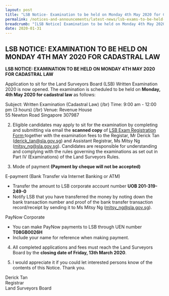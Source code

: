 ```yaml
---
layout: post
title: "LSB Notice- Examination to be held on Monday 4th May 2020 for Cadastral Law"
permalink: /notices-and-announcements/latest-news/lsb-exams-to-be-held-on-monday-4th-may-2020-cadastral-law/
breadcrumb: "[LSB Notice] Examination to be held on Monday 4th May 2020 for Cadastral Law"
date: 2020-01-31
---
```


LSB NOTICE: EXAMINATION TO BE HELD ON MONDAY 4TH MAY 2020 FOR CADASTRAL LAW
---
**LSB NOTICE:  EXAMINATION TO BE HELD ON MONDAY 4TH MAY 2020 FOR CADASTRAL LAW**

Application to sit for the Land Surveyors Board (LSB) Written Examination 2020 is now opened. The examination is scheduled to be held on **Monday, 4th May 2020 for cadastral law** as follows:

Subject: Written Examination (Cadastral Law) (/br)
Time: 9:00 am - 12:00 pm (3 hours) (/br)
Venue: Revenue House  
55 Newton Road
 Singapore 307987

2. Eligible candidates may apply to sit for the examination by completing and submitting via email the **scanned copy** of [LSB Exam Registration Form](/files/examination-registration-form.pdf/);together with the examination fees to the Registar, Mr Derick Tan (derick_tan@sla.gov.sg) and Assistant Registrar, Ms Mitsy Ng (mitsy_ng@sla.gov.sg). Candidates are responsible for understanding and complying with the rules governing the examinations as set out in Part IV (Examinations) of the Land Surveyors Rules.

3. Mode of payment **(Payment by cheque will not be accepted)**
 
E-payment (Bank Transfer via Internet Banking or ATM)<br>
 - Transfer the amount to LSB corporate account number **UOB 201-319-249-0**
 -  Notify LSB that you have transferred the money by noting down the bank transaction number and proof of the bank transfer 		 transaction record/receipt by sending it to Ms Mitsy Ng (mitsy_ng@sla.gov.sg).
	 
PayNow Corporate
 - You can make PayNow payments to LSB through UEN number **T08GB0026H**
 - Include your name for reference when making payment.

4. All completed applications and fees must reach the Land Surveyors Board by the **closing date  of Friday, 13th March 2020**.

5. I would appreciate it if you could let interested persons know of the contents of this Notice. Thank you.


Derick Tan<br>Registrar<br>Land Surveyors Board  




